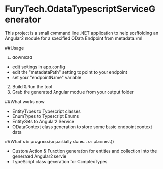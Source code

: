 # FuryTech.OdataTypescriptServiceGenerator
This project is a small command line .NET application to help scaffolding an Angular2 module for a specified OData Endpoint from metadata.xml

##Usage

1. download
  * edit settings in app.config
  * edit the "metadataPath" setting to point to your endpoint
  * set your "endpointName" variable
2. Build & Run the tool
3. Grab the generated Angular module from your output folder

##What works now
* EntityTypes to Typescript classes
* EnumTypes to Typescript Enums
* EntitySets to Angular2 Service
* ODataContext class generation to store some basic endpoint context data

##What's in progress(or partially done... or planned:))
* Custom Action & Function generation for entities and collection into the generated Angular2 servie
* TypeScript class generation for ComplexTypes

